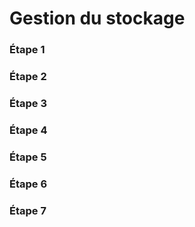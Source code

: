 # Gestion du stockage 

### Étape 1


### Étape 2


### Étape 3


### Étape 4


### Étape 5


### Étape 6


### Étape 7
